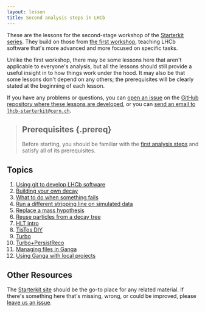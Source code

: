 ```yaml
---
layout: lesson
title: Second analysis steps in LHCb
---
```


These are the lessons for the second-stage workshop of the [Starterkit
series][starterkit].
They build on those from [the first workshop][first-ana], teaching LHCb
software that's more advanced and more focused on specific tasks.

Unlike the first workshop, there may be some lessons here that aren't
applicable to everyone's analysis, but all the lessons should still provide a
useful insight in to how things work under the hood.
It may also be that some lessons don't depend on any others; the prerequisites
will be clearly stated at the beginning of each lesson.

If you have any problems or questions, you can [open an
issue][second-ana-issues] on the [GitHub repository where these lessons are
developed][second-ana-repo], or you can [send an email to
`lhcb-starterkit@cern.ch`](mailto:lhcb-starterkit@cern.ch).

> ## Prerequisites {.prereq}
>
> Before starting, you should be familiar with the [first analysis
> steps](https://lhcb.github.io/first-analysis-steps/) and satisfy all of its
> prerequisites.
>

## Topics

1. [Using git to develop LHCb software](02-lb-git.html)
1. [Building your own decay](01-building-decays.html)
1. [What to do when something fails](07-fixing-errors.html)
1. [Run a different stripping line on simulated data](14-rerun-stripping.html)
1. [Replace a mass hypothesis](17-switch-mass-hypo.html)
1. [Reuse particles from a decay tree](18-filter-in-trees.html)
1. [HLT intro](18-hlt-intro.html)
1. [TisTos DIY](18-tistos-diy.html)
1. [Turbo](19-turbo.html)
1. [Turbo+PersistReco](20-persist-reco.html)
1. [Managing files in Ganga](01-managing-files-with-ganga.html)
1. [Using Ganga with local projects](01-ganga-with-cmake.html)

## Other Resources

The [Starterkit site][starterkit] should be the go-to place for any related
material. If there's something here that's missing, wrong, or could be
improved, please [leave us an issue][second-ana-issues].

[starterkit]: https://lhcb.github.io/starterkit/
[first-ana]: https://lhcb.github.io/first-analysis-steps/
[second-ana-issues]: https://github.com/lhcb/second-analysis-steps/issues
[second-ana-repo]: https://github.com/lhcb/second-analysis-steps/issues
